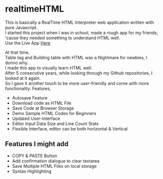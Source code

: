 # realtimeHTML
This is basically a RealTime HTML Interpreter web application written with pure Javascript.  
I started this project when I was in school, made a rough app for my friends,  
'cause they needed something to understand HTML well.  
Use the Live App <a href="https://tawsiftorabi.github.io/realtimeHTML/">Here</a>
  
At that time,  
Table tag and Building table with HTML was a Nightmare for newbies, I donno why.  
I made this app to visually learn HTML well.  
After 5 consecutive years, while looking through my Github repositories, I looked at it again.  
So I gave it another touch to be more user-friendly and come with more functionality. Features,  

-   Autosave Feature
-   Download code as HTML File
-   Save Code at Browser Storage
-   Demo Sample HTML Codes for Beginners
-   Updated User-Interface
-   Editor Input Data Size and Line Count Stats
-   Flexible Interface, editor can be both horizontal & Vertical


## Features I might add
- COPY & PASTE Button
- Add confirmation dialogue to clear textarea
- Save Multiple HTML Files on local storage
- Syntax Highlighting
